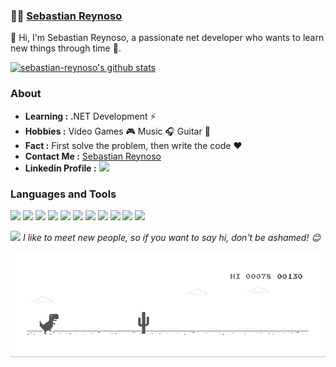 ###  :man_technologist:  [Sebastian Reynoso](https://github.com/sebastian-reynoso)

👋 Hi, I'm Sebastian Reynoso, a passionate net developer who wants to learn new things through time 🚀. 

[![sebastian-reynoso's github stats](https://github-readme-stats.vercel.app/api?username=sebastian-reynoso&count_private=true&show_icons=true&theme=radical)](https://github.com/sebastian-reynoso)

### About

-  **Learning :** .NET Development :zap:   
-  **Hobbies :** Video Games :video_game: Music :headphones: Guitar :guitar:
-  **Fact :** First solve the problem, then write the code :heart:
-  **Contact Me :** [Sebastian Reynoso](mailto:sreynoso0499@gmail.com)
-  **Linkedin Profile :**  <code><a href="https://www.linkedin.com/in/sebastian-reynoso-nu%C3%B1ez-b1a593193/" target="_blank"><img height="20" src="https://user-images.githubusercontent.com/39357355/113497001-f0d62900-94c4-11eb-9868-fce504418622.png"></a></code>

### Languages and Tools

<code><img height="60" src="https://user-images.githubusercontent.com/39357355/113496817-195d2380-94c3-11eb-8225-c061715b36e3.png"></code>
<code><img height="60" src="https://user-images.githubusercontent.com/39357355/113496717-08f87900-94c2-11eb-9e6d-3779704c2f51.png"></code>
<code><img height="60" src="https://user-images.githubusercontent.com/39357355/113496681-bd45cf80-94c1-11eb-8dab-719df0942191.png"></code>
<code><img height="60" src="https://user-images.githubusercontent.com/39357355/113496862-82dd3200-94c3-11eb-9217-1c4e48506f15.png"></code>
<code><img height="60" src="https://user-images.githubusercontent.com/39357355/113496675-ac955980-94c1-11eb-91c7-c13c5f79086a.png"></code>
<code><img height="60" src="https://user-images.githubusercontent.com/39357355/113496669-98e9f300-94c1-11eb-9eb6-e7a8f2f7bae2.png"></code>
<code><img height="60" src="https://user-images.githubusercontent.com/39357355/113496662-8374c900-94c1-11eb-97b7-7f0d0895c548.png"></code>
<code><img height="60" src="https://user-images.githubusercontent.com/39357355/113496634-49a3c280-94c1-11eb-804a-95ed11b25ac1.png"></code>
<code><img height="60" src="https://user-images.githubusercontent.com/39357355/113496750-51179b80-94c2-11eb-9fc7-143da0ed6ac4.png"></code>
<code><img height="60" src="https://user-images.githubusercontent.com/39357355/113496788-bc616d80-94c2-11eb-958f-ed5785dd7ad6.png"></code>
<code><img height="60" src="https://user-images.githubusercontent.com/39357355/113496828-2f6ae400-94c3-11eb-8cea-6a6920865ccb.png"></code>





<img src="https://media.giphy.com/media/LnQjpWaON8nhr21vNW/giphy.gif" width="60"> <em>I like to meet new people, so if you want to say hi, don't be ashamed! 😊</em>


![Dino](https://raw.githubusercontent.com/wangningkai/wangningkai/master/assets/dino.gif)
